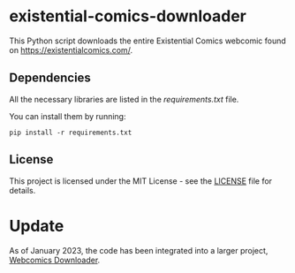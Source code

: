 # existential-comics-downloader
 
This Python script downloads the entire Existential Comics webcomic found on https://existentialcomics.com/.

## Dependencies

All the necessary libraries are listed in the *requirements.txt* file.

You can install them by running:

```
pip install -r requirements.txt
```

## License

This project is licensed under the MIT License - see the [LICENSE](https://github.com/giovanni-cutri/existential-comics-downloader/blob/main/LICENSE) file for details.

# Update

As of January 2023, the code has been integrated into a larger project, [Webcomics Downloader](https://github.com/giovanni-cutri/webcomics-downloader).
